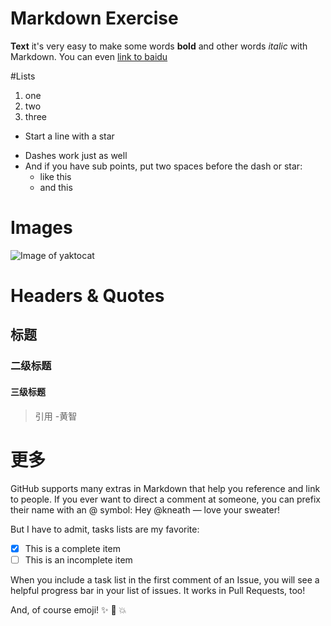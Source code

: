 # Markdown Exercise
**Text**
it's very easy to make some words **bold** and other words *italic* with Markdown.
You can even [link to baidu](http://www.baidu.com)

#Lists
1. one
2. two
3. three

* Start a line with a star

- Dashes work just as well
- And if you have sub points, put two spaces before the dash or star:
  - like this
  * and this

# Images
![Image of yaktocat](https://octodex.github.com/images/yaktocat.png)

# Headers & Quotes
## 标题
### 二级标题
#### 三级标题
> 引用
> -黄智

# 更多
GitHub supports many extras in Markdown that help you reference and link to people. If you ever want to direct a comment at someone, you can prefix their name with an @ symbol: Hey @kneath — love your sweater!

But I have to admit, tasks lists are my favorite:

- [x] This is a complete item
- [ ] This is an incomplete item

When you include a task list in the first comment of an Issue, you will see a helpful progress bar in your list of issues. It works in Pull Requests, too!

And, of course emoji! :sparkles: :camel: :boom:
